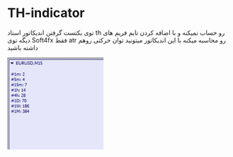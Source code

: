 # TH-indicator

توی بکتست گرفتن اندیکاتور استاد th رو حساب نمیکنه و با اضافه کردن تایم فریم های دیگه توی Soft4fx فقط atr رو محاسبه میکنه
با این اندیکاتور میتونید توان حرکتی روهم داشته باشید

![](https://github.com/NEO-Reverser/TH/blob/main/image/image.jpg)

